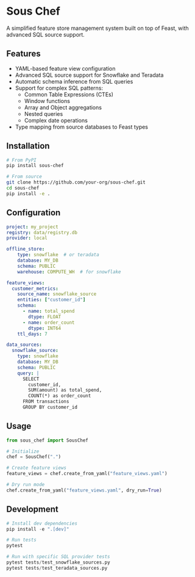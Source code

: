 # Sous Chef

A simplified feature store management system built on top of Feast, with advanced SQL source support.

## Features

- YAML-based feature view configuration
- Advanced SQL source support for Snowflake and Teradata
- Automatic schema inference from SQL queries
- Support for complex SQL patterns:
  - Common Table Expressions (CTEs)
  - Window functions
  - Array and Object aggregations
  - Nested queries
  - Complex date operations
- Type mapping from source databases to Feast types

## Installation

```bash
# From PyPI
pip install sous-chef

# From source
git clone https://github.com/your-org/sous-chef.git
cd sous-chef
pip install -e .
```

## Configuration

```yaml
project: my_project
registry: data/registry.db
provider: local

offline_store:
    type: snowflake  # or teradata
    database: MY_DB
    schema: PUBLIC
    warehouse: COMPUTE_WH  # for snowflake

feature_views:
  customer_metrics:
    source_name: snowflake_source
    entities: ["customer_id"]
    schema:
      - name: total_spend
        dtype: FLOAT
      - name: order_count
        dtype: INT64
    ttl_days: 7

data_sources:
  snowflake_source:
    type: snowflake
    database: MY_DB
    schema: PUBLIC
    query: |
      SELECT 
        customer_id,
        SUM(amount) as total_spend,
        COUNT(*) as order_count
      FROM transactions
      GROUP BY customer_id
```

## Usage

```python
from sous_chef import SousChef

# Initialize
chef = SousChef(".")

# Create feature views
feature_views = chef.create_from_yaml("feature_views.yaml")

# Dry run mode
chef.create_from_yaml("feature_views.yaml", dry_run=True)
```

## Development
```python
# Install dev dependencies
pip install -e ".[dev]"

# Run tests
pytest

# Run with specific SQL provider tests
pytest tests/test_snowflake_sources.py
pytest tests/test_teradata_sources.py
```
